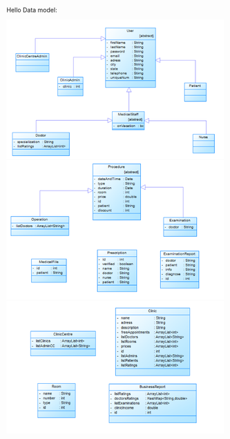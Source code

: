 Hello Data model:

![1](/model/1.png?raw=true)
![2](/model/2.png?raw=true)
![3](/model/3.png?raw=true)
